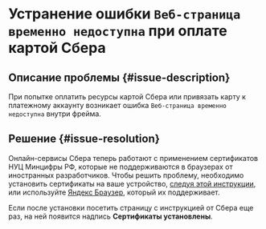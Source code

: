 # Устранение ошибки `Веб-страница временно недоступна` при оплате картой Сбера


## Описание проблемы {#issue-description}

При попытке оплатить ресурсы картой Сбера или привязать карту к платежному аккаунту возникает ошибка `Веб-страница временно недоступна` внутри фрейма.

## Решение {#issue-resolution}

Онлайн-сервисы Сбера теперь работают с применением сертификатов НУЦ Минцифры РФ, которые не поддерживаются в браузерах от иностранных разработчиков. Чтобы решить проблему, необходимо установить сертификаты на ваше устройство, [следуя этой инструкции](https://www.sberbank.com/ru/certificates), или используйте [Яндекс Браузер](https://browser.yandex.ru/), который их поддерживает.

Если после установки посетить страницу с инструкцией от Сбера еще раз, на ней появится надпись **Сертификаты установлены**.
